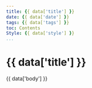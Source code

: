 ```yaml
---
title: {{ data['title'] }}
date: {{ data['date'] }}
tags: {{ data['tags'] }}
toc: Contents
Style: {{ data['style'] }}
...
```


# {{ data['title'] }}

{{ data['body'] }}
